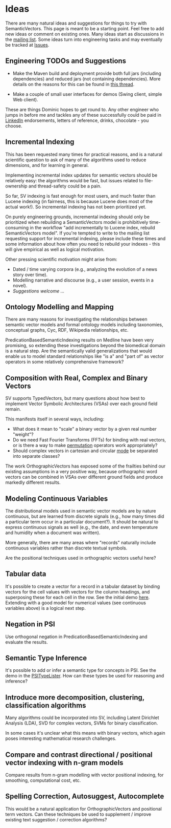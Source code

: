 # Ideas #

There are many natural ideas and suggestions for things to try with SemanticVectors. This page is meant to be a starting point. Feel free to add new ideas or comment on existing ones. Many ideas start as discussions in the [mailing list](https://groups.google.com/forum/?fromgroups#!forum/semanticvectors). Some ideas turn into engineering tasks and may eventually be tracked at [Issues](https://code.google.com/p/semanticvectors/issues/list).

## Engineering TODOs and Suggestions ##

  * Make the Maven build and deployment provide both full jars (including dependencies) and reduced jars (not containing dependencies). More details on the reasons for this can be found in [this thread](https://groups.google.com/forum/#!topic/semanticvectors/zoF5VGmBKo0).

  * Make a couple of small user interfaces for demos (Swing client, simple Web client).

These are things Dominic hopes to get round to. Any other engineer who jumps in before me and tackles any of these successfully could be paid in [LinkedIn](http://linkedin.com) endorsements, letters of reference, drinks, chocolate - you choose.

## Incremental Indexing ##

This has been requested many times for practical reasons, and is a natural scientific question to ask of many of the algorithms used to reduce dimensions, and for learning in general.

Implementing incremental index updates for semantic vectors should be relatively easy: the algorithms would be fast, but issues related to file-ownership and thread-safety could be a pain.

So far, SV indexing is fast enough for most users, and much faster than Lucene indexing (in fairness, this is because Lucene does most of the actual work!). So incremental indexing has not been prioritized yet.

On purely engineering grounds, incremental indexing should only be prioritized when rebuilding a SemanticVectors model is prohibitively time-consuming in the workflow "add incrementally to Lucene index, rebuild SemanticVectors model". If you're tempted to write to the mailing list requesting support for incremental indexing, please include these times and some information about how often you need to rebuild your indexes - this will give empirical as well as logical motivation.

Other pressing scientific motivation might arise from:
  * Dated / time varying corpora (e.g., analyzing the evolution of a news story over time).
  * Modelling narrative and discourse (e.g., a user session, events in a novel).
  * _Suggestions welcome ..._

## Ontology Modelling and Mapping ##

There are many reasons for investigating the relationships between semantic vector models and formal ontology models including taxonomies, conceptual graphs, Cyc, RDF, Wikipedia relationships, etc.

PredicationBasedSemanticIndexing results on Medline have been very promising, so extending these investigations beyond the biomedical domain is a natural step. Are the semantically valid generalizations that would enable us to model standard relationships like "is a" and "part of" as vector operators in some relatively comprehensive framework?

## Composition with Real, Complex and Binary Vectors ##

SV supports TypedVectors, but many questions about how best to implement Vector Symbolic Architectures (VSAs) over each ground field remain.

This manifests itself in several ways, including:
  * What does it mean to "scale" a binary vector by a given real number "weight"?
  * Do we need Fast Fourier Transforms (FFTs) for binding with real vectors, or is there a way to make [permutation](PermutationSearch.md) operators work appropriately?
  * Should complex vectors in cartesian and circular [mode](http://semanticvectors.googlecode.com/svn/javadoc/latest-stable/pitt/search/semanticvectors/vectors/ComplexVector.Mode.html) be separated into separate classes?

The work OrthographicVectors has exposed some of the frailties behind our existing assumptions in a very positive way, because orthographic word vectors can be combined in VSAs over different ground fields and produce markedly different results.

## Modeling Continuous Variables ##

The distributional models used in semantic vector models are by nature continuous, but are learned from discrete signals (e.g., how many times did a particular term occur in a particular document?). It should be natural to express continuous signals as well (e.g., the date, and even temperature and humidity when a document was written).

More generally, there are many areas where "records" naturally include continuous variables rather than discrete textual symbols.

Are the positional techniques used in orthographic vectors useful here?

## Tabular data ##

It's possible to create a vector for a record in a tabular dataset by binding vectors for the cell values with vectors for the column headings, and superposing these for each cell in the row. See the initial demo [here](https://code.google.com/p/semanticvectors/source/browse/#svn%2Ftrunk%2Fsrc%2Fmain%2Fjava%2Fpitt%2Fsearch%2Fsemanticvectors%2Ftables). Extending with a good model for numerical values (see continuous variables above) is a logical next step.

## Negation in PSI ##

Use orthogonal negation in PredicationBasedSemanticIndexing and evaluate the results.

## Semantic Type Inference ##

It's possible to add or infer a semantic type for concepts in PSI. See the demo in the [PSITypeLister](https://code.google.com/p/semanticvectors/source/browse/trunk/src/main/java/pitt/search/semanticvectors/experiments/PSITypeLister.java). How can these types be used for reasoning and inference?

## Introduce more decomposition, clustering, classification algorithms ##

Many algorithms could be incorporated into SV, including Latent Dirichlet Analysis (LDA), SVD for complex vectors, SVMs for binary classification.

In some cases it's unclear what this means with binary vectors, which again poses interesting mathematical research challenges.

## Compare and contrast directional / positional vector indexing with n-gram models ##

Compare results from n-gram modelling with vector positional indexing, for smoothing, computational cost, etc.

## Spelling Correction, Autosuggest, Autocomplete ##

This would be a natural application for OrthographicVectors and positional term vectors. Can these techniques be used to supplement / improve existing text suggestion / correction algorithms?